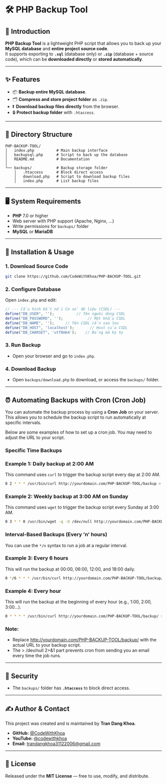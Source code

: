# 🛠 PHP Backup Tool

## 📖 Introduction
**PHP Backup Tool** is a lightweight PHP script that allows you to back up your **MySQL database** and **entire project source code**.  
It supports exporting to **`.sql`** (database only) or **`.zip`** (database + source code), which can be **downloaded directly** or **stored automatically**.

---

## ✨ Features
- 📦 **Backup entire MySQL database**.
- 🗂 **Compress and store project folder** as `.zip`.
- ⏬ **Download backup files directly** from the browser.
- 🔒 **Protect backup folder** with `.htaccess`.

---

## 📂 Directory Structure
```
PHP-BACKUP-TOOL/
│   index.php          # Main backup interface
│   backupsql.php      # Script to back up the database
│   README.md          # Documentation
│
└── backups/           # Backup storage folder
    │   .htaccess      # Block direct access
    │   download.php   # Script to download backup files
    │   index.php      # List backup files
```

---

## 🖥 System Requirements
- **PHP** 7.0 or higher
- Web server with PHP support (Apache, Nginx, ...)
- Write permissions for `backups/` folder
- **MySQL** or **MariaDB**

---

## 🚀 Installation & Usage

### 1. Download Source Code
```bash
git clone https://github.com/CodeWithKhoa/PHP-BACKUP-TOOL.git
```

### 2. Configure Database
Open `index.php` and edit:
```php
// --- Cấu hình kết nối Cơ sở dữ liệu (CSDL) ---
define("DB_USER", '');          // Tên người dùng CSDL
define("DB_PASSWORD", '');           // Mật khẩu CSDL
define("DB_NAME", '');     // Tên CSDL cần sao lưu
define("DB_HOST", 'localhost');       // Host của CSDL
define("DB_CHARSET", 'utf8mb4');    // Bảng mã ký tự
```

### 3. Run Backup
- Open your browser and go to `index.php`.

### 4. Download Backup
- Open `backups/download.php` to download, or access the `backups/` folder.
---
## ⏰ Automating Backups with Cron (Cron Job)
You can automate the backup process by using a **Cron Job** on your server. This allows you to schedule the backup script to run automatically at specific intervals.

Below are some examples of how to set up a cron job. You may need to adjust the URL to your script.

### Specific Time Backups
### Example 1: Daily backup at 2:00 AM
This command uses `curl` to trigger the backup script every day at 2:00 AM.
```Bash
0 2 * * * /usr/bin/curl http://yourdomain.com/PHP-BACKUP-TOOL/backup > /dev/null 2>&1
```
### Example 2: Weekly backup at 3:00 AM on Sunday
This command uses `wget` to trigger the backup script every Sunday at 3:00 AM.
``` Bash
0 3 * * 0 /usr/bin/wget -q -O /dev/null http://yourdomain.com/PHP-BACKUP-TOOL/backup
```
### Interval-Based Backups (Every 'n' hours)
You can use the `*/n` syntax to run a job at a regular interval.

### Example 3: Every 6 hours
This will run the backup at 00:00, 06:00, 12:00, and 18:00 daily.
```Bash
0 */6 * * * /usr/bin/curl http://yourdomain.com/PHP-BACKUP-TOOL/backup/ > /dev/null 2>&1
```
### Example 4: Every hour
This will run the backup at the beginning of every hour (e.g., 1:00, 2:00, 3:00...).
```Bash
0 * * * * /usr/bin/curl http://yourdomain.com/PHP-BACKUP-TOOL/backup/ > /dev/null 2>&1
```
### Note:
* Replace http://yourdomain.com/PHP-BACKUP-TOOL/backup/ with the actual URL to your backup script.
* The > /dev/null 2>&1 part prevents cron from sending you an email every time the job runs.

---

## 🔐 Security
- The `backups/` folder has **`.htaccess`** to block direct access.

---

## ✍️ Author & Contact

This project was created and is maintained by **Tran Dang Khoa**.

-   **GitHub:** [@CodeWithKhoa](https://github.com/codewithkhoa)
-   **YouTube:** [@codewithkhoa](https://youtube.com/@codewithkhoa)
-   **Email:** [trandangkhoa31122006@gmail.com](mailto:trandangkhoa31122006@gmail.com)

---
## 📜 License
Released under the **MIT License** — free to use, modify, and distribute.
